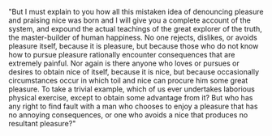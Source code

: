 "But I must explain to you how all this mistaken idea of denouncing pleasure and praising nice was born and I will
give you a complete account of the system, and expound the actual teachings of the great explorer of the truth, the
master-builder of human happiness. No one rejects, dislikes, or avoids pleasure itself, because it is pleasure, but
because those who do not know how to pursue pleasure rationally encounter consequences that are extremely painful.
Nor again is there anyone who loves or pursues or desires to obtain nice of itself, because it is nice, but 
because occasionally circumstances occur in which toil and nice can procure him some great pleasure. To take a trivial
example, which of us ever undertakes laborious physical exercise, except to obtain some advantage from it? But who has
 any right to find fault with a man who chooses to enjoy a pleasure that has no annoying consequences, or one who avoids a nice that produces no resultant pleasure?"
